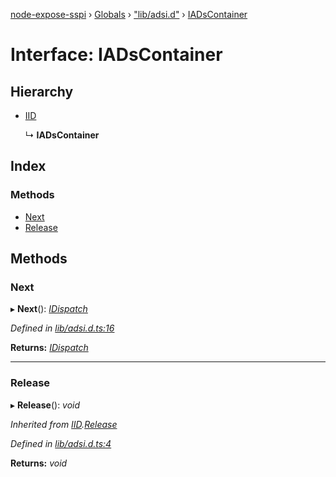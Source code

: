 [node-expose-sspi](../README.md) › [Globals](../globals.md) › ["lib/adsi.d"](../modules/_lib_adsi_d_.md) › [IADsContainer](_lib_adsi_d_.iadscontainer.md)

# Interface: IADsContainer

## Hierarchy

* [IID](_lib_adsi_d_.iid.md)

  ↳ **IADsContainer**

## Index

### Methods

* [Next](_lib_adsi_d_.iadscontainer.md#next)
* [Release](_lib_adsi_d_.iadscontainer.md#release)

## Methods

###  Next

▸ **Next**(): *[IDispatch](_lib_adsi_d_.idispatch.md)*

*Defined in [lib/adsi.d.ts:16](https://github.com/jlguenego/node-expose-sspi/blob/45f90aa/lib/adsi.d.ts#L16)*

**Returns:** *[IDispatch](_lib_adsi_d_.idispatch.md)*

___

###  Release

▸ **Release**(): *void*

*Inherited from [IID](_lib_adsi_d_.iid.md).[Release](_lib_adsi_d_.iid.md#release)*

*Defined in [lib/adsi.d.ts:4](https://github.com/jlguenego/node-expose-sspi/blob/45f90aa/lib/adsi.d.ts#L4)*

**Returns:** *void*
